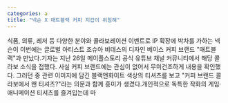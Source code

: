 ```yaml
---
categories: a
title: "넥슨 X 매트블랙 커피 지갑이 위험해"
---
```

식품, 의류, 레저 등 다양한 분야와 콜라보레이션 이벤트로 IP 확장에 박차를 가하는 넥슨이 이번에는 글로벌 아티스트 조슈아 비데스의 디자인 베이스 커피 브랜드 "매트블랙"과 만났다.기자는 지난 26일 메이플스토리 공식 유튜브 채널 커뮤니티에서 해당 콜라보 소식을 접했다. 사실 커피 브랜드에는 관심이 없어서 무미건조하게 내용을 확인했다. 그러던 중 관련 이미지에 담긴 블랙앤화이트 색상의 티셔츠를 보고 "커피 브랜드 콜라보에서 왠 티셔츠?"라는 의문과 함께 흥미가 생겼다.개인적으로 독특한 작화의 게임·애니메이션 티셔츠를 즐겨입는데 마